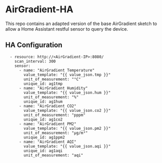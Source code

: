 # AirGradient-HA

This repo contains an adapted version of the base AirGradient sketch to allow a Home Assistant restful sensor to query the device.

## HA Configuration

```rest:
  - resource: http://<AirGradient-IP>:8080/
    scan_interval: 300
    sensor:
      - name: "AirGradient Temperature"
        value_template: "{{ value_json.tmp }}"
        unit_of_measurement: "°C"
        unique_id: ag1tmp
      - name: "AirGradient Humidity"
        value_template: "{{ value_json.hum }}"
        unit_of_measurement: "%"
        unique_id: ag1hum
      - name: "AirGradient CO2"
        value_template: "{{ value_json.co2 }}"
        unit_of_measurement: "pppm"
        unique_id: ag1co2
      - name: "AirGradient PM2"
        value_template: "{{ value_json.pm2 }}"
        unit_of_measurement: "μg/m³"
        unique_id: ag1ppm2
      - name: "AirGradient AQI"
        value_template: "{{ value_json.aqi }}"
        unique_id: ag1aqi
        unit_of_measurement: "aqi"
```
